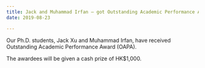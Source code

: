```yaml
---
title: Jack and Muhammad Irfan – got Outstanding Academic Performance Award (OAPA)
date: 2019-08-23

---
```

Our Ph.D. students, Jack Xu and Muhammad Irfan, have received Outstanding Academic Performance Award (OAPA).
<!--more-->
 The awardees will be given a cash prize of HK$1,000.
